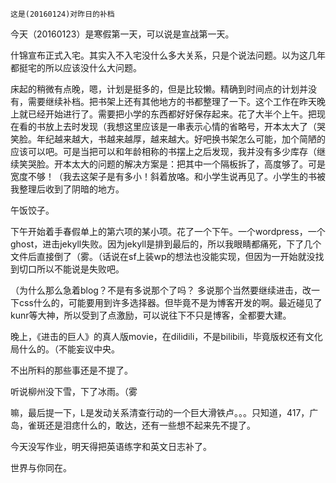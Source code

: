 `这是(20160124)对昨日的补档`

今天（20160123）是寒假第一天，可以说是宣战第一天。

什锦宣布正式入宅。其实入不入宅没什么多大关系，只是个说法问题。以为这几年都挺宅的所以应该没什么大问题。

床起的稍微有点晚，嗯，计划是挺多的，但是比较懒。精确到时间点的计划并没有，需要继续补档。把书架上还有其他地方的书都整理了一下。这个工作在昨天晚上就已经开始进行了。需要把小学的东西都好好保存起来。花了大半个上午。把现在看的书放上去时发现（我想这里应该是一串表示心情的省略号，开本太大了（哭笑脸。年纪越来越大，书越来越厚，越来越大。好吧换书架怎么可能，加个简陋的应该可以吧。可是当把可以和年龄相称的书摆上之后发现，我并没有多少库存（继续笑哭脸。开本太大的问题的解决方案是：把其中一个隔板拆了，高度够了。可是宽度不够！（我去这架子是有多小！斜着放咯。和小学生说再见了。小学生的书被我整理后收到了阴暗的地方。

午饭饺子。

下午开始着手春假单上的第六项的某小项。花了一个下午。一个wordpress，一个ghost，进击jekyll失败。因为jekyll是排到最后的，所以我眼睛都痛死，下了几个文件后直接倒了（雾。（话说在sf上装wp的想法也没能实现，但因为一开始就没找到切口所以不能说是失败吧。

（为什么那么急着blog？不是有多说那个了吗？
多说那个当然要继续进击，改一下css什么的，可能要用到许多选择器。但毕竟不是为博客开发的啊。最近碰见了kunr等大神，所以受到了点激励，可以说往下不只是博客，全都要大建。

晚上，《进击的巨人》的真人版movie，在dilidili，不是bilibili，毕竟版权还有文化局什么的。（不能妄议中央。

不出所料的那些事还是不提了。

听说柳州没下雪，下了冰雨。（雾

嘛，最后提一下，L是发动关系清查行动的一个巨大滑铁卢。。。只知道，417，广岛，雀斑还是泪痣什么的，敢达，还有一些想不起来先不提了。

今天没写作业，明天得把英语练字和英文日志补了。

世界与你同在。
